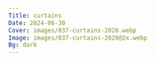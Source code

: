 ```yaml
---
Title: curtains
Date: 2024-06-30
Cover: images/037-curtains-2020.webp
Image: images/037-curtains-2020@2x.webp
Bg: dark
---
```

